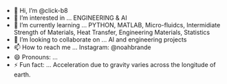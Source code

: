 - 👋 Hi, I’m @click-b8
- 👀 I’m interested in ... ENGINEERING & AI
- 🌱 I’m currently learning ... PYTHON, MATLAB, Micro-fluidcs, Intermidiate Strength of Materials, Heat Transfer, Engineering Materials, Statistics 
- 💞️ I’m looking to collaborate on ... AI and engineering projects
- 📫 How to reach me ... Instagram: @noahbrande
- 😄 Pronouns: ...
- ⚡ Fun fact: ... Acceleration due to gravity varies across the longitude of earth.

<!---
click-b8/click-b8 is a ✨ special ✨ repository because its `README.md` (this file) appears on your GitHub profile.
You can click the Preview link to take a look at your changes.
--->
